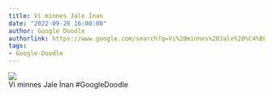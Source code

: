 ```yaml
---
title: Vi minnes Jale İnan
date: "2022-09-26 16:00:00"
author: Google Doodle
authorlink: https://www.google.com/search?q=Vi%20minnes%20Jale%20%C4%B0nan
tags:
- Google-Doodle
---
```

<img src="https://www.google.com/logos/doodles/2022/celebrating-jale-inan-6753651837109509-l.png" referrerpolicy="no-referrer"><br>Vi minnes Jale İnan #GoogleDoodle